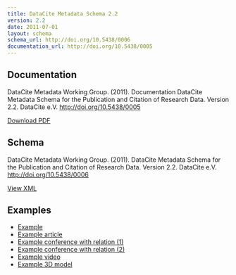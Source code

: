 ```yaml
---
title: DataCite Metadata Schema 2.2
version: 2.2
date: 2011-07-01
layout: schema
schema_url: http://doi.org/10.5438/0006
documentation_url: http://doi.org/10.5438/0005
---
```


## Documentation
DataCite Metadata Working Group. (2011). Documentation DataCite Metadata Schema for the Publication and Citation of Research Data. Version 2.2. DataCite e.V. http://doi.org/10.5438/0005

<a href="doc/DataCite-MetadataKernel_v2.2.pdf" class="btn">Download PDF</a>

## Schema
DataCite Metadata Working Group. (2011). DataCite Metadata Schema for the Publication and Citation of Research Data. Version 2.2. DataCite e.V. http://doi.org/10.5438/0006

<a href="metadata.xsd" class="btn">View XML</a>

## Examples

* [Example](example/datacite-metadata-sample-v2.2.xml)
* [Example article](example/datacite-metadata-sample-article-v2.2.xml)
* [Example conference with relation (1)](example/datacite-metadata-sample-conference-related1-v2.2.xml)
* [Example conference with relation (2)](example/datacite-metadata-sample-conference-related2-v2.2.xml)
* [Example video](example/datacite-metadata-sample-video-v2.2.xml)
* [Example 3D model](example/datacite-metadata-sample-3Dmodel-v2.2.xml)
